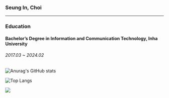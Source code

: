 <div align=center; float=left;>
  
### Seung In, Choi

---

<h3>Education</h3>
<h4>Bachelor’s Degree in Information and Communication Technology, Inha University</h4>
<h6>2017.03 ~ 2024.02</h6>



![Anurag's GitHub stats](https://github-readme-stats.vercel.app/api?username=Lucas-Choi-17&theme=vision-friendly-dark&show_icons=true)

![Top Langs](https://github-readme-stats.vercel.app/api/top-langs/?username=Lucas-Choi-17&layout=pie)


<img src="https://img.shields.io/badge/Python-색상?style=for-the-badge&logo=기술스택아이콘&logoColor=white">

</div>

